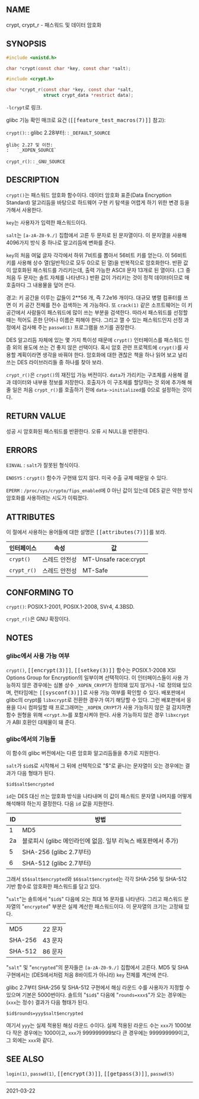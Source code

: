 ## NAME

crypt, crypt_r - 패스워드 및 데이터 암호화

## SYNOPSIS

```c
#include <unistd.h>

char *crypt(const char *key, const char *salt);

#include <crypt.h>

char *crypt_r(const char *key, const char *salt,
              struct crypt_data *restrict data);
```

`-lcrypt`로 링크.

glibc 기능 확인 매크로 요건 (<tt>[[feature_test_macros(7)]]</tt> 참고):

`crypt()`:
:   glibc 2.28부터:
    :   `_DEFAULT_SOURCE`

    glibc 2.27 및 이전:
    :   `_XOPEN_SOURCE`

`crypt_r()`:
:   `_GNU_SOURCE`

## DESCRIPTION

`crypt()`는 패스워드 암호화 함수이다. 데이터 암호화 표준(Data Encryption Standard) 알고리듬을 바탕으로 하드웨어 구현 키 탐색을 어렵게 하기 위한 변경 등을 가해서 사용한다.

`key`는 사용자가 입력한 패스워드이다.

`salt`는 `[a-zA-Z0-9./]` 집합에서 고른 두 문자로 된 문자열이다. 이 문자열을 사용해 4096가지 방식 중 하나로 알고리듬에 변화를 준다.

`key`의 처음 여덟 글자 각각에서 하위 7비트를 뽑아서 56비트 키를 얻는다. 이 56비트 키를 사용해 상수 열(일반적으로 모두 0으로 된 열)을 반복적으로 암호화한다. 반환 값이 암호화된 패스워드를 가리키는데, 출력 가능한 ASCII 문자 13개로 된 열이다. (그 중 처음 두 문자는 솔트 자체를 나타낸다.) 반환 값이 가리키는 것이 정적 데이터이므로 매 호출마다 그 내용물을 덮어 쓴다.

경고: 키 공간을 이루는 값들이 2\*\*56 개, 즉 7.2e16 개이다. 대규모 병렬 컴퓨터를 쓰면 이 키 공간 전체를 전수 검색하는 게 가능하다. 또 `crack(1)` 같은 소프트웨어는 이 키 공간에서 사람들이 패스워드에 많이 쓰는 부분을 검색한다. 따라서 패스워드를 선정할 때는 적어도 흔한 단어나 이름은 피해야 한다. 그리고 깰 수 있는 패스워드인지 선정 과정에서 검사해 주는 `passwd(1)` 프로그램을 쓰기를 권장한다.

DES 알고리듬 자체에 있는 몇 가지 특이성 때문에 `crypt()` 인터페이스를 패스워드 인증 외의 용도에 쓰는 건 좋지 않은 선택이다. 혹시 암호 관련 프로젝트에 `crypt()`를 사용할 계획이라면 생각을 바꿔야 한다. 암호화에 대한 괜찮은 책을 하나 읽어 보고 널리 쓰는 DES 라이브러리들 중 하나를 찾아 보라.

`crypt_r()`은 `crypt()`의 재진입 가능 버전이다. `data`가 가리키는 구조체를 사용해 결과 데이터와 내부용 정보를 저장한다. 호출자가 이 구조체를 할당하는 것 외에 추가해 해 줄 일은 처음 `crypt_r()`를 호출하기 전에 `data->initialized`를 0으로 설정하는 것이다.

## RETURN VALUE

성공 시 암호화된 패스워드를 반환한다. 오류 시 NULL을 반환한다.

## ERRORS

`EINVAL`
:   `salt`가 잘못된 형식이다.

`ENOSYS`
:   `crypt()` 함수가 구현돼 있지 않다. 미국 수출 규제 때문일 수 있다.

`EPERM`
:   `/proc/sys/crypto/fips_enabled`에 0 아닌 값이 있는데 DES 같은 약한 방식 암호화를 사용하려는 시도가 이뤄졌다.

## ATTRIBUTES

이 절에서 사용하는 용어들에 대한 설명은 <tt>[[attributes(7)]]</tt>를 보라.

| 인터페이스 | 속성 | 값 |
| --- | --- | --- |
| `crypt()` | 스레드 안전성 | MT-Unsafe race:crypt |
| `crypt_r()` | 스레드 안전성 | MT-Safe |

## CONFORMING TO

`crypt()`: POSIX.1-2001, POSIX.1-2008, SVr4, 4.3BSD.

`crypt_r()`은 GNU 확장이다.

## NOTES

### glibc에서 사용 가능 여부

`crypt()`, <tt>[[encrypt(3)]]</tt>, <tt>[[setkey(3)]]</tt> 함수는 POSIX.1-2008 XSI Options Group for Encryption의 일부이며 선택적이다. 이 인터페이스들이 사용 가능하지 않은 경우에는 심볼 상수 `_XOPEN_CRYPT`가 정의돼 있지 않거나 -1로 정의돼 있으며, 런타임에는 <tt>[[sysconf(3)]]</tt>로 사용 가능 여부를 확인할 수 있다. 배포판에서 glibc의 crypt를 `libxcrypt`로 전환한 경우가 여기 해당할 수 있다. 그런 배포판에서 응용을 다시 컴파일할 때 프로그래머는 `_XOPEN_CRYPT`가 사용 가능하지 않은 걸 감지하면 함수 원형을 위해 `<crypt.h>`를 포함시켜야 한다. 사용 가능하지 않은 경우 `libxcrypt`가 ABI 호환인 대체물이 돼 준다.

### glibc에서의 기능들

이 함수의 glibc 버전에서는 다른 암호화 알고리듬들을 추가로 지원한다.

`salt`가 `$id$`로 시작해서 그 뒤에 선택적으로 "$"로 끝나는 문자열이 오는 경우에는 결과가 다음 형태가 된다.

```text
$id$salt$encrypted
```

`id`는 DES 대신 쓰는 암호화 방식을 나타내며 이 값이 패스워드 문자열 나머지를 어떻게 해석해야 하는지 결정한다. 다음 `id` 값을 지원한다.

| ID | 방법 |
| --- | --- |
| 1 | MD5 |
| 2a | 블로피시 (glibc 메인라인에 없음. 일부 리눅스 배포판에서 추가) |
| 5 | SHA-256 (glibc 2.7부터) |
| 6 | SHA-512 (glibc 2.7부터) |

그래서 `$5$salt$encrypted`와 `$6$salt$encrypted`는 각각 SHA-256 및 SHA-512 기반 함수로 암호화한 패스워드를 담고 있다.

"`salt`"는 솔트에서 "`$id$`" 다음에 오는 최대 16 문자를 나타낸다. 그리고 패스워드 문자열의 "`encrypted`" 부분은 실제 계산한 패스워드이다. 이 문자열의 크기는 고정돼 있다.

| | |
| --- | --- |
| MD5 | 22 문자 |
| SHA-256 | 43 문자 |
| SHA-512 | 86 문자 |

"`salt`" 및 "`encrypted`"의 문자들은 `[a-zA-Z0-9./]` 집합에서 고른다. MD5 및 SHA 구현에서는 (DES에서처럼 처음 8바이트가 아니라) `key` 전체를 계산에 쓴다.

glibc 2.7부터 SHA-256 및 SHA-512 구현에서 해싱 라운드 수를 사용자가 지정할 수 있으며 기본은 5000번이다. 솔트의 "`$id$`" 다음에 "`rounds=xxx$`"가 오는 경우에는 (`xxx`는 정수) 결과가 다음 형태가 된다.

```text
$id$rounds=yyy$salt$encrypted
```

여기서 `yyy`는 실제 적용된 해싱 라운드 수이다. 실제 적용된 라운드 수는 `xxx`가 1000보다 작은 경우에는 1000이고, `xxx`가 999999999보다 큰 경우에는 999999999이고, 그 외에는 `xxx`와 같다.

## SEE ALSO

`login(1)`, `passwd(1)`, <tt>[[encrypt(3)]]</tt>, <tt>[[getpass(3)]]</tt>, `passwd(5)`

----

2021-03-22
